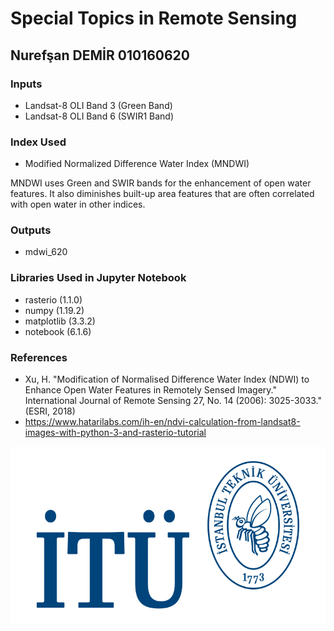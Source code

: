 # Special Topics in Remote Sensing

## Nurefşan DEMİR 010160620

### Inputs
- Landsat-8 OLI Band 3 (Green Band)
- Landsat-8 OLI Band 6 (SWIR1 Band)

### Index Used
- Modified Normalized Difference Water Index (MNDWI)

MNDWI uses Green and SWIR bands for the enhancement of open water features. It also diminishes built-up area features that are often correlated with open water in other indices.

### Outputs
- mdwi_620

### Libraries Used in Jupyter Notebook
- rasterio (1.1.0)
- numpy (1.19.2)
- matplotlib (3.3.2)
- notebook (6.1.6)

### References
- Xu, H. "Modification of Normalised Difference Water Index (NDWI) to Enhance Open Water Features in Remotely Sensed Imagery." International Journal of Remote Sensing 27, No. 14 (2006): 3025-3033." (ESRI, 2018)
- https://www.hatarilabs.com/ih-en/ndvi-calculation-from-landsat8-images-with-python-3-and-rasterio-tutorial




![itü-logo.png](itü-logo.png)
